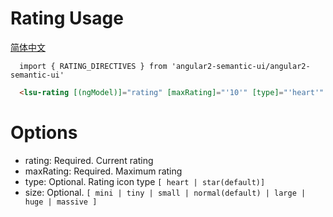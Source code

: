 # Rating Usage
<a href="https://github.com/lon-yang/angular2-semantic-ui/blob/master/components/rating/README_CN.md">简体中文</a>

```typesctript
  import { RATING_DIRECTIVES } from 'angular2-semantic-ui/angular2-semantic-ui'
```
```html
  <lsu-rating [(ngModel)]="rating" [maxRating]="'10'" [type]="'heart'" [size]="'huge'"></lsu-rating>
```

# Options
- rating:  Required. Current rating
- maxRating:  Required. Maximum rating
- type:  Optional. Rating icon type ` [ heart | star(default)] `
- size:  Optional. ` [ mini | tiny | small | normal(default) | large | huge | massive ] `